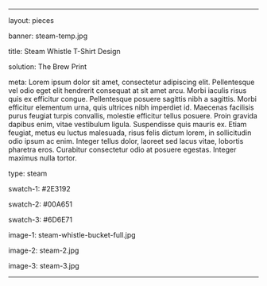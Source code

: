 ---

layout: pieces

banner: steam-temp.jpg

title: Steam Whistle T-Shirt Design

solution: The Brew Print

meta: Lorem ipsum dolor sit amet, consectetur adipiscing elit. Pellentesque vel odio eget elit hendrerit consequat at sit amet arcu. Morbi iaculis risus quis ex efficitur congue. Pellentesque posuere sagittis nibh a sagittis. Morbi efficitur elementum urna, quis ultrices nibh imperdiet id. Maecenas facilisis purus feugiat turpis convallis, molestie efficitur tellus posuere. Proin gravida dapibus enim, vitae vestibulum ligula. Suspendisse quis mauris ex. Etiam feugiat, metus eu luctus malesuada, risus felis dictum lorem, in sollicitudin odio ipsum ac enim. Integer tellus dolor, laoreet sed lacus vitae, lobortis pharetra eros. Curabitur consectetur odio at posuere egestas. Integer maximus nulla tortor.

type: steam

swatch-1: #2E3192

swatch-2: #00A651

swatch-3: #6D6E71

image-1: steam-whistle-bucket-full.jpg

image-2: steam-2.jpg

image-3: steam-3.jpg

---